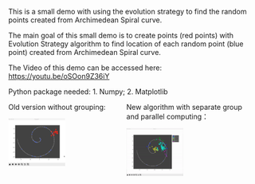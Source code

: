 This is a small demo with using the evolution strategy to find the random points created from Archimedean Spiral curve.

The main goal of this small demo is to create points (red points) with Evolution Strategy algorithm to find location of each random point (blue point) created from Archimedean Spiral curve.

The Video of this demo can be accessed here: https://youtu.be/oSOon9Z36iY

Python package needed: 1. Numpy; 2. Matplotlib

<div style="overflow:hidden; width:98%;">
<div style="float: left; width: 48%;">
Old version without grouping:

<a><img src="Gif&Images/ES_FirstVersion.gif" width = 48% position = 'ralative'></a>
</div>

<div style="float: left; width: 48%;">
New algorithm with separate group and parallel computing：

<a><img src="Gif&Images/ES_WithGroup.gif" width = 48% position = 'ralative'></a>
</div>
</div>

